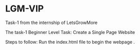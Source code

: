 # LGM-VIP
Task-1 from the internship of LetsGrowMore 

The task-1
Beginner Level Task:
Create a Single Page Website

Steps to follow:
Run the index.html file to begin the webpage .
